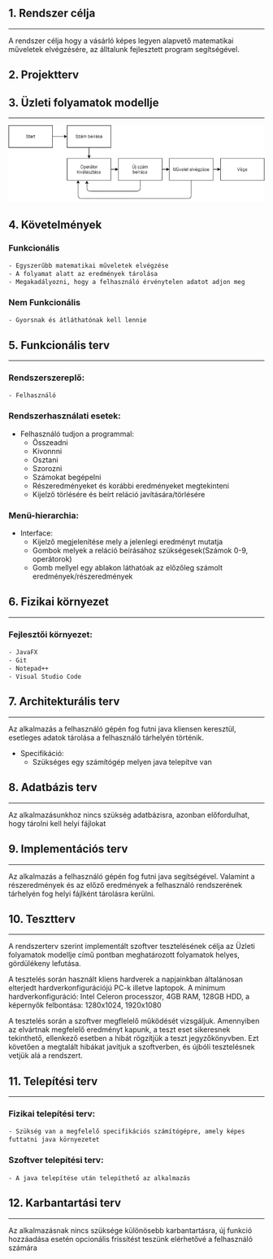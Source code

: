 ## 1. Rendszer célja
---

A rendszer célja hogy a vásárló képes legyen alapvető matematikai műveletek elvégzésére,
 az álltalunk fejlesztett program segítségével.
 
## 2. Projektterv

## 3. Üzleti folyamatok modellje
---
![Business](uzleti.png)

## 4. Követelmények

### Funkcionális
    - Egyszerűbb matematikai műveletek elvégzése
    - A folyamat alatt az eredmények tárolása
    - Megakadályozni, hogy a felhasználó érvénytelen adatot adjon meg

### Nem Funkcionális 
    - Gyorsnak és átláthatónak kell lennie

## 5. Funkcionális terv
---
### Rendszerszereplő:
    - Felhasználó

### Rendszerhasználati esetek:
* Felhasználó tudjon a programmal:
    - Összeadni
    - Kivonnni
	- Osztani
    - Szorozni
    - Számokat begépelni
	- Részeredményeket és korábbi eredményeket megtekinteni
	- Kijelző törlésére és beírt reláció javítására/törlésére

### Menü-hierarchia:
* Interface:
	- Kijelző megjelenítése mely a jelenlegi eredményt mutatja
	- Gombok melyek a reláció beírásához szükségesek(Számok 0-9, operátorok)
	- Gomb mellyel egy ablakon láthatóak az előzőleg számolt eredmények/részeredmények


## 6. Fizikai környezet
---
### Fejlesztői környezet:
    - JavaFX
    - Git
    - Notepad++
	- Visual Studio Code


## 7. Architekturális terv
---
Az alkalmazás a felhasználó gépén fog futni java kliensen keresztül, esetleges adatok tárolása a felhasználó tárhelyén történik.

* Specifikáció:
    - Szükséges egy számítógép melyen java telepítve van

## 8. Adatbázis terv
---

Az alkalmazásunkhoz nincs szükség adatbázisra, azonban előfordulhat, hogy tárolni kell helyi fájlokat

## 9. Implementációs terv
---
Az alkalmazás a felhasználó gépén fog futni java segítségével.
Valamint a részeredmények és az előző eredmények a felhasználó rendszerének tárhelyén fog helyi fájlként tárolásra kerülni.

## 10. Tesztterv
---
A rendszerterv szerint implementált szoftver tesztelésének célja az Üzleti folyamatok modellje című pontban meghatározott folyamatok helyes, gördülékeny lefutása.

A tesztelés során használt kliens hardverek a napjainkban általánosan elterjedt hardverkonfigurációjú PC-k illetve laptopok.
A minimum hardverkonfiguráció: Intel Celeron processzor, 4GB RAM, 128GB HDD, a képernyők felbontása: 
1280x1024, 1920x1080

A tesztelés során a szoftver megflelelő működését vizsgáljuk. Amennyiben az elvártnak megfelelő 
eredményt kapunk, a teszt eset sikeresnek tekinthető, ellenkező esetben a hibát rögzítjük a teszt jegyzőkönyvben. Ezt követően a megtalált
hibákat javítjuk a szoftverben, és újbóli tesztelésnek vetjük alá a rendszert.

## 11. Telepítési terv
---
### Fizikai telepítési terv: 
    - Szükség van a megfelelő specifikációs számítógépre, amely képes futtatni java környezetet  
### Szoftver telepítési terv: 
    - A java telepítése után telepíthető az alkalmazás

## 12. Karbantartási terv
---
Az alkalmazásnak nincs szüksége különösebb karbantartásra, új funkció hozzáadása esetén opcionális frissítést teszünk elérhetővé a felhasználó számára
